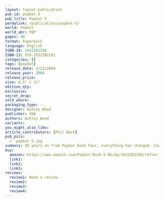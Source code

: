 ```yaml
---
layout: layout-publication
pub_id: popbot-5
pub_title: Popbot 5
permalink: /publications/popbot-5/
world: Popbot
world_abr: POP
pages: 48
format: Paperback
language: English
ISBN-10: 1932382186
ISBN-13: 978-1932382181
categories: []
tags: [popbot]
release_date: 3/23/2004
release_year: 2004
release_price: 
size: 8.5" x 11"
edition_qty: 
exclusive: 
secret_drop:
sold_where: 
packaging_type: --
designer: Ashley Wood
publisher: IDW
authors: Ashley Wood
variants:
you_might_also_like: 
article_contributors: [Phil Back]
pub_pics: 
  -  popbot-5.jpg
summary: 10 years on from Popbot Book Four, everything has changed. Canada is now run by deepcore rapper Mo Prostate, Warhol is a revolutionary on the planet CHE, Popbot is running around, and Kitty has gone all puritan... wow, the kids are gonna love it! Popbot is now in full color! - From Amazon
buy:
  amazon: https://www.amazon.com/Popbot-Book-5-Bk/dp/1932382186/ref=sr_1_1?s=books&ie=UTF8&qid=1549248507&sr=1-1&keywords=popbot+5
  link1: 
  link2: 
  link3: 
reviews:
  review1: Need a review.
  review2:
  review3:
  review4:
---
```

<p></p>